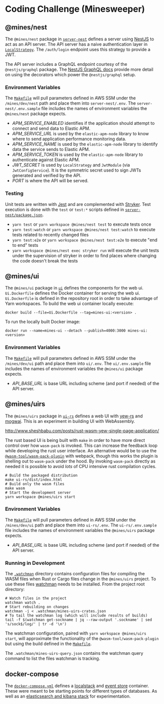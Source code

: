 # Coding Challenge (Minesweeper)

## @mines/nest

The `@mines/nest` package in [`server-nest`](./server-nest) defines a server
using [NestJS][nestjs] to act as an API server. The API server has a naive
authentication layer in
[`LocalStrategy`](./server-nest/src/auth/local.strategy.ts). The `/auth/login`
endpoint uses this strategy to provide a JWT.

[nestjs]: https://docs.nestjs.com/

The API server includes a GraphQL endpoint courtesy of the `@nestjs/graphql`
package. The [NestJS GraphQL docs][nestjs-graphql] provide more detail on using
the decorators which power the `@nestjs/graphql` setup.

[nestjs-graphql]: https://docs.nestjs.com/graphql/quick-start

### Environment Variables

The [`Makefile`](./Makefile) will pull parameters defined in AWS SSM under the
`/mines/dev/nest` path and place them into `server-nest/.env`. The
`server-nest/.env.sample` file includes the names of environment variables the
`@mines/nest` package expects.

- _APM_SERVICE_ENABLED_ identifies if the application should attempt to connect
  and send data to Elastic APM.
- _APM_SERVICE_URL_ is used by the `elastic-apm-node` library to know where to
  send application performance monitoring data.
- _APM_SERVICE_NAME_ is used by the `elastic-apm-node` library to identify data
  the service sends to Elastic APM.
- _APM_SERVICE_TOKEN_ is used by the `elastic-apm-node` library to authenticate
  against Elastic APM.
- _JWT_SECRET_ is used by `LocalStrategy` and `JwtModule` (via
  `JwtConfigService`). It is the symmetric secret used to sign JWTs generated
  and verified by the API.
- _PORT_ is where the API will be served.

### Testing

Unit tests are written with [Jest][jest] and are complemented with
[Stryker][stryker]. Test execution is done with the `test` or `test:*` scripts
defined in [`server-nest/package.json`](./server-nest/package.json).

- `yarn test` or `yarn workspace @mines/nest test` to execute tests once
- `yarn test:watch` or `yarn workspace @mines/nest test:watch` to execute tests
  related to recently changed files
- `yarn test:e2e` or `yarn workspace @mines/nest test:e2e` to execute "end to
  end" tests
- `yarn workspace @mines/nest exec stryker run` will execute the unit tests
  under the supervision of stryker in order to find places where changing the
  code doesn't break the tests

[jest]: https://jestjs.io
[stryker]: https://stryker-mutator.io

## @mines/ui

The `@mines/ui` package in [`ui`](./ui) defines the components for the web ui.
`Ui.Dockerfile` defines the Docker container for serving the web ui.
`Ui.Dockerfile` is defined in the repository root in order to take advantage of
Yarn workspaces. To build the web ui container locally execute:

    docker build --file=Ui.Dockerfile --tag=mines-ui:<version> .

To run the locally built Docker image:

    docker run --name=mines-ui --detach --publish=4000:3000 mines-ui:<version>

### Environment Variables

The [`Makefile`](./Makefile) will pull parameters defined in AWS SSM under the
`/mines/dev/ui` path and place them into `ui/.env`. The `ui/.env.sample` file
includes the names of environment variables the `@mines/ui` package expects.

- _API_BASE_URL_ is base URL including scheme (and port if needed) of the API
  server.

## @mines/uirs

The `@mines/uirs` package in [`ui-rs`](./ui-rs) defines a web UI with
[yew-rs][yewrs] and [mogwai][mogwai]. This is an experiment in building UI with
WebAssembly.

http://www.sheshbabu.com/posts/rust-wasm-yew-single-page-application/

[yewrs]: https://yew.rs
[mogwai]: https://github.com/schell/mogwai

The rust based UI is being built with `make` in order to have more direct
control over how `wasm-pack` is invoked. This can increase the feedback loop
while developing the rust user interface. An alternative would be to use the
[`@wasm-tool/wasm-pack-plugin`][@wasm-tool] with webpack, though this works the
plugin is shelling out to `wasm-pack` under the hood. By invoking `wasm-pack`
directly as needed it is possible to avoid _lots_ of CPU intensive rust
compilation cycles.

    # Build the packaged distribution
    make ui-rs/dist/index.html
    # Build only the wasm files
    make wasm
    # Start the development server
    yarn workspace @mines/uirs start

[@wasm-tool]: https://github.com/wasm-tool/wasm-pack-plugin#readme

### Environment Variables

The [`Makefile`](./Makefile) will pull parameters defined in AWS SSM under the
`/mines/dev/ui` path and place them into `ui-rs/.env`. The `ui-rs/.env.sample`
file includes the names of environment variables the `@mines/uirs` package
expects.

- _API_BASE_URL_ is base URL including scheme (and port if needed) of the API
  server.

### Running in Development

The [`.watchman`](.watchman) directory contains configuration files for
compiling the WASM files when Rust or Cargo files change in the `@mines/uirs`
project. To use these files [watchman][watchman] needs to be installed. From
the project root directory:

    # Watch files in the project
    watchman watch .
    # Start rebuilding on changes
    watchman -j < .watchman/mines-uirs-crates.json
    # To tail the watchman log (which will include results of builds)
    tail -f $(watchman get-sockname | jq --raw-output '.sockname' | sed 's/sock$/log/' | tr -d '\n')

The watchman configuration, paired with `yarn workspace @mines/uirs start`,
will approximate the functionality of the `@wasm-tool/wasm-pack-plugin` but
using the build defined in the [`Makefile`](./Makefile).

The `.watchman/mines-uirs-query.json` contains the watchman query command to
list the files watchman is tracking.

[watchman]: https://facebook.github.io/watchman/

## docker-compose

The [`docker-compose.yml`](./docker-compose.yml) defines a
[localstack][localstack] and [event store][eventstore] container. These were
meant to be starting points for different types of databases. As well as an
[elasticsearch and kibana stack][elk] for experimentation.

[localstack]: https://github.com/localstack/localstack
[eventstore]: https://eventstore.com/
[elk]: https://www.elastic.co/what-is/elk-stack
